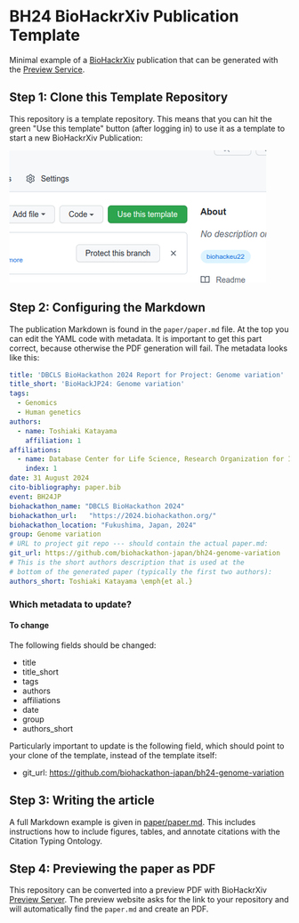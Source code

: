 # BH24 BioHackrXiv Publication Template

Minimal example of a [BioHackrXiv](https://biohackrxiv.org/) publication that can be generated with the
[Preview Service](http://preview.biohackrxiv.org/).

## Step 1: Clone this Template Repository

This repository is a template repository. This means that you can hit the green "Use this template"
button (after logging in) to use it as a template to start a new BioHackrXiv Publication:

![Screenshot of the green "Use this template" button.](paper/use-this-template.png)

## Step 2: Configuring the Markdown

The publication Markdown is found in the `paper/paper.md` file. At the top you can edit the
YAML code with metadata. It is important to get this part correct, because otherwise the PDF
generation will fail. The metadata looks like this:

```yaml
title: 'DBCLS BioHackathon 2024 Report for Project: Genome variation'
title_short: 'BioHackJP24: Genome variation'
tags:
  - Genomics
  - Human genetics
authors:
  - name: Toshiaki Katayama
    affiliation: 1
affiliations:
  - name: Database Center for Life Science, Research Organization for Information and Systems
    index: 1
date: 31 August 2024
cito-bibliography: paper.bib
event: BH24JP
biohackathon_name: "DBCLS BioHackathon 2024"
biohackathon_url:   "https://2024.biohackathon.org/"
biohackathon_location: "Fukushima, Japan, 2024"
group: Genome variation
# URL to project git repo --- should contain the actual paper.md:
git_url: https://github.com/biohackathon-japan/bh24-genome-variation
# This is the short authors description that is used at the
# bottom of the generated paper (typically the first two authors):
authors_short: Toshiaki Katayama \emph{et al.}
```

### Which metadata to update?

#### To change

The following fields should be changed:

* title
* title_short
* tags
* authors
* affiliations
* date
* group
* authors_short

Particularly important to update is the following field, which should point to
your clone of the template, instead of the template itself:

* git_url: https://github.com/biohackathon-japan/bh24-genome-variation

## Step 3: Writing the article

A full Markdown example is given in [paper/paper.md](paper/paper.md). This includes instructions how to include
figures, tables, and annotate citations with the Citation Typing Ontology.

## Step 4: Previewing the paper as PDF

This repository can be converted into a preview PDF with BioHackrXiv [Preview Server](http://preview.biohackrxiv.org/).
The preview website asks for the link to your repository and will automatically find the `paper.md` and create an PDF.

